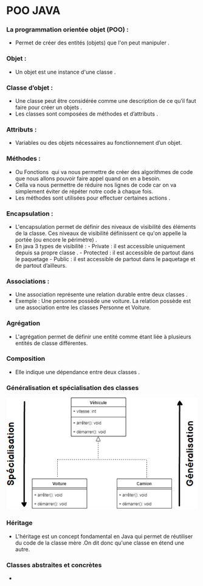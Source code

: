 # POO JAVA

### La programmation orientée objet (POO) : 
  - Permet de créer des entités (objets) que l'on peut manipuler .

### Objet :
  - Un objet est une instance d'une classe  .
 
### Classe d’objet : 
  - Une classe peut être considérée comme une description de ce qu’il faut faire pour créer un objets .
  - Les classes sont composées de méthodes et d’attributs .

### Attributs :
  - Variables ou des objets nécessaires au fonctionnement d’un objet.

### Méthodes : 
 - Ou Fonctions  qui va nous permettre de créer des algorithmes de code que nous allons pouvoir faire appel quand on en a besoin. 
 - Cella va nous permettre de réduire nos lignes de code car on va simplement éviter de répéter notre code à chaque fois. 
 - Les méthodes sont utilisées pour effectuer certaines actions .

### Encapsulation : 
 - L'encapsulation permet de définir des niveaux de visibilité des éléments de la classe. Ces niveaux de visibilité définissent ce qu'on appelle la portée (ou encore le périmètre) .
 - En java 3 types de visibilité :
                 - Private : il est accessible uniquement depuis sa propre classe .
                 - Protected : il est accessible de partout dans le paquetage
                 - Public : il est accessible de partout dans le paquetage  et de partout d’ailleurs.

### Associations :
  - Une association représente une relation durable entre deux classes .
  - Exemple : Une personne possède une voiture. La relation possède est une association entre les classes Personne et Voiture. 

### Agrégation 
  - L'agrégation permet de définir une entité comme étant liée à plusieurs entités de classe différentes. 

### Composition
  - Elle indique une dépendance entre deux classes  .

### Généralisation et spécialisation des classes

![plot](Différence.png)

### Héritage
 - L'héritage est un concept fondamental en Java qui permet de réutiliser du code de la classe mère  .On dit donc qu'une classe en étend une autre.

### Classes abstraites et concrètes 
  -
